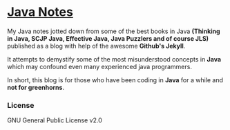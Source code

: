 # [Java Notes](http://java.ramswaroop.me)

My Java notes jotted down from some of the best books in Java __(Thinking in Java, SCJP Java,
Effective Java, Java Puzzlers and of course JLS)__ published as a blog with help of the awesome
__Github's Jekyll__.

It attempts to demystify some of the most misunderstood concepts in **Java** which may confound
even many experienced java programmers.

In short, this blog is for those who have been coding in **Java** for a while and **not for greenhorns**.

### License
GNU General Public License v2.0
